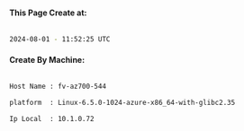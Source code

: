 
   
#### This Page Create at:

```bash

2024-08-01 - 11:52:25 UTC

```

#### Create By Machine:

```bash

Host Name : fv-az700-544

platform  : Linux-6.5.0-1024-azure-x86_64-with-glibc2.35

Ip Local  : 10.1.0.72

```

